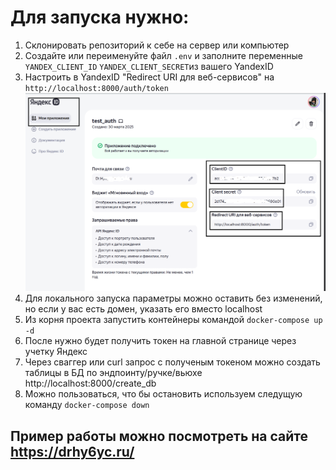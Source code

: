 # Для запуска нужно:

1. Склонировать репозиторий к себе на сервер или компьютер
2. Создайте или переименуйте файл `.env` и заполните переменные `YANDEX_CLIENT_ID` `YANDEX_CLIENT_SECRET`из вашего YandexID
3. Настроить в YandexID "Redirect URI для веб-сервисов" на `http://localhost:8000/auth/token` ![img.png](img.png)
4. Для локального запуска параметры можно оставить без изменений, но если у вас есть домен, указать его вместо localhost
5. Из корня проекта запустить контейнеры командой
```docker-compose up -d```
6. После нужно будет получить токен на главной странице через учетку Яндекс
7. Через сваггер или curl запрос с полученым токеном можно создать таблицы в БД по эндпоинту/ручке/вьюхе http://localhost:8000/create_db
8. Можно пользоваться, что бы остановить используем следущую команду
```docker-compose down```

## Пример работы можно посмотреть на сайте https://drhy6yc.ru/